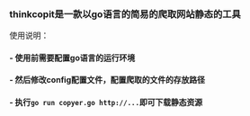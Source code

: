 ### thinkcopit是一款以go语言的简易的爬取网站静态的工具

使用说明：
#### - 使用前需要配置go语言的运行环境

#### - 然后修改config配置文件，配置爬取的文件的存放路径

#### - 执行`go run copyer.go http://...`即可下载静态资源
